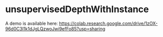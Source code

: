 # unsupervisedDepthWithInstance

A demo is available here: https://colab.research.google.com/drive/1zOX-96d0C3l1k1dJgLQzwoJwi9efFo85?usp=sharing
